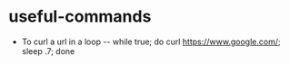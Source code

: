 # useful-commands

- To curl a url in a loop
-- while true; do curl https://www.google.com/; sleep .7; done

